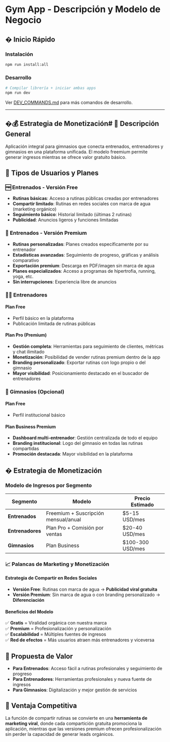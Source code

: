 # Gym App - Descripción y Modelo de Negocio

## � Inicio Rápido

### Instalación
```bash
npm run install:all
```

### Desarrollo
```bash
# Compilar librería + iniciar ambas apps
npm run dev
```

Ver [DEV_COMMANDS.md](./DEV_COMMANDS.md) para más comandos de desarrollo.

---

## �💰 Estrategia de Monetización# 📱 Descripción General

Aplicación integral para gimnasios que conecta entrenados, entrenadores y gimnasios en una plataforma unificada. El modelo freemium permite generar ingresos mientras se ofrece valor gratuito básico.

## 👥 Tipos de Usuarios y Planes

### 🆓 Entrenados - Versión Free

- **Rutinas básicas**: Acceso a rutinas públicas creadas por entrenadores
- **Compartir limitado**: Rutinas en redes sociales con marca de agua (marketing orgánico)
- **Seguimiento básico**: Historial limitado (últimas 2 rutinas)
- **Publicidad**: Anuncios ligeros y funciones limitadas

### 💎 Entrenados - Versión Premium

- **Rutinas personalizadas**: Planes creados específicamente por su entrenador
- **Estadísticas avanzadas**: Seguimiento de progreso, gráficas y análisis comparativo
- **Exportación premium**: Descarga en PDF/imagen sin marca de agua
- **Planes especializados**: Acceso a programas de hipertrofia, running, yoga, etc.
- **Sin interrupciones**: Experiencia libre de anuncios

### 👨‍🏫 Entrenadores

#### **Plan Free**
- Perfil básico en la plataforma
- Publicación limitada de rutinas públicas

#### **Plan Pro (Premium)**
- **Gestión completa**: Herramientas para seguimiento de clientes, métricas y chat ilimitado
- **Monetización**: Posibilidad de vender rutinas premium dentro de la app
- **Branding personalizado**: Exportar rutinas con logo propio o del gimnasio
- **Mayor visibilidad**: Posicionamiento destacado en el buscador de entrenadores

### 🏢 Gimnasios (Opcional)

#### **Plan Free**
- Perfil institucional básico

#### **Plan Business Premium**
- **Dashboard multi-entrenador**: Gestión centralizada de todo el equipo
- **Branding institucional**: Logo del gimnasio en todas las rutinas compartidas
- **Promoción destacada**: Mayor visibilidad en la plataforma

## � Estrategia de Monetización

### Modelo de Ingresos por Segmento

| Segmento | Modelo | Precio Estimado |
|----------|--------|-----------------|
| **Entrenados** | Freemium + Suscripción mensual/anual | $5-15 USD/mes |
| **Entrenadores** | Plan Pro + Comisión por ventas | $20-40 USD/mes |
| **Gimnasios** | Plan Business | $100-300 USD/mes |

### 📈 Palancas de Marketing y Monetización

#### Estrategia de Compartir en Redes Sociales

- **Versión Free**: Rutinas con marca de agua → **Publicidad viral gratuita**
- **Versión Premium**: Sin marca de agua o con branding personalizado → **Diferenciación**

#### Beneficios del Modelo

✅ **Gratis** = Viralidad orgánica con nuestra marca  
✅ **Premium** = Profesionalización y personalización  
✅ **Escalabilidad** = Múltiples fuentes de ingresos  
✅ **Red de efectos** = Más usuarios atraen más entrenadores y viceversa

## 🎯 Propuesta de Valor

- **Para Entrenados**: Acceso fácil a rutinas profesionales y seguimiento de progreso
- **Para Entrenadores**: Herramientas profesionales y nueva fuente de ingresos
- **Para Gimnasios**: Digitalización y mejor gestión de servicios

## 🚀 Ventaja Competitiva

La función de compartir rutinas se convierte en una **herramienta de marketing viral**, donde cada compartición gratuita promociona la aplicación, mientras que las versiones premium ofrecen profesionalización sin perder la capacidad de generar leads orgánicos.